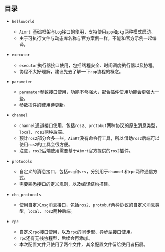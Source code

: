 ## 目录

- `helloworld`
  - `Aimrt `基础框架与`Log`接口的使用，支持使用`app`和`pkg`两种模式启动。
  - 由于可执行文件与动态库名称与官方案例一样，不能和官方示例一起编译。
- `executor`
  - `executor`执行器接口使用，包括线程安全、时间调度执行器以及协程。
  - 协程不太好理解，建议先去了解一下`cpp`协程的概念。
- `parameter`
  - `parameter`参数接口使用，功能不够强大，配合插件使用功能会更强大一些。
  - 参数插件的使用待更新。
- `channel`
  - `channel`通道接口使用，包括`ros2`、`protobuf`两种协议的原生消息类型，`local`、`ros2`两种后端。
  - 预计`ros2`部分会多一些，`AimRT`没有命令行工具，所以借助`ros2`后端可以使用`ros2`的工具会很方便。
  - 注意，`ros2`后端使用需要基于`Aimrt`官方提供的`ros2`插件。
- `protocols`
  - 自定义的消息接口，包括`msg`和`srv`，分别用于`channel`和`rpc`两种通信方式。
  - 需要熟悉接口的定义规则，以及编译结构搭建。

- `chn_protocols`
  - 使用自定义`msg`消息接口，包括`ros2`、`protobuf`两种协议的自定义消息类型，`local`、`ros2`两种后端。
- `rpc`
  - 自定义`rpc`接口使用，以及`rpc`的同步型、异步型接口使用。
  - `rpc`还有无栈协程型，后续会再添加。
  - 本次配置文件只使用了两个文件，其余配置文件留给使用者拓展。

